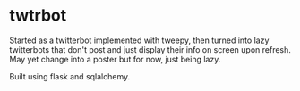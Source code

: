 # twtrbot

Started as a twitterbot implemented with tweepy, then turned into lazy twitterbots that don't post and just display their info on screen upon refresh. May yet change into a poster but for now, just being lazy.

Built using flask and sqlalchemy.
